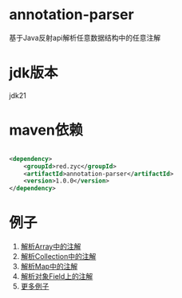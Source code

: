 # annotation-parser
基于Java反射api解析任意数据结构中的任意注解
# jdk版本
jdk21
# maven依赖
```xml

<dependency>
    <groupId>red.zyc</groupId>
    <artifactId>annotation-parser</artifactId>
    <version>1.0.0</version>
</dependency>
```
# 例子
1. [解析Array中的注解](https://github.com/allurx/annotation-parser/blob/master/src/test/java/red/zyc/parser/ArrayTest.java)
2. [解析Collection中的注解](https://github.com/allurx/annotation-parser/blob/master/src/test/java/red/zyc/parser/CollectionTest.java)
3. [解析Map中的注解](https://github.com/allurx/annotation-parser/blob/master/src/test/java/red/zyc/parser/MapTest.java)
4. [解析对象Field上的注解](https://github.com/allurx/annotation-parser/blob/master/src/test/java/red/zyc/parser/CascadeTest.java)
5. [更多例子](https://github.com/allurx/annotation-parser/tree/master/src/test/java/red/zyc/parser)
